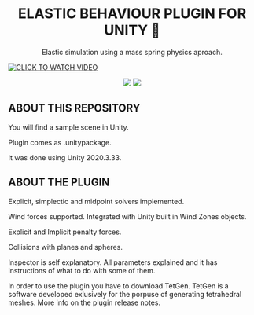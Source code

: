<H1 ALIGN="CENTER"> ELASTIC BEHAVIOUR PLUGIN FOR UNITY 🎈</H1>
<p align="center"> 
Elastic simulation using a mass spring physics aproach.

  
</p>



[![CLICK TO WATCH VIDEO](https://user-images.githubusercontent.com/79087129/168497804-6bd5c8e6-815e-46c7-9a6c-7e33c7683108.png)](https://www.youtube.com/watch?v=ACFqWorLdKo&ab_channel=AntonioEspinosa)


<p align="center"> 

<img src="https://user-images.githubusercontent.com/79087129/168498043-9096fb50-5f8d-4df2-ae33-cf634463c158.gif">
  

<img src="https://user-images.githubusercontent.com/79087129/168498114-7270f4b1-21e9-4c93-ab3d-e04be1686684.gif">
</p>


<H2>ABOUT THIS REPOSITORY</H2>

You will find a sample scene in Unity.

Plugin comes as .unitypackage.

It was done using Unity 2020.3.33.

<H2>ABOUT THE PLUGIN</H2>

Explicit, simplectic and midpoint solvers implemented.

Wind forces supported. Integrated with Unity  built in Wind Zones objects.

Explicit and Implicit penalty forces.

Collisions with planes and spheres.

Inspector is self explanatory. All parameters explained and it has instructions of what to do with some of them.

In order to use the plugin you have to download TetGen. TetGen is a software developed exlusively for the porpuse of 
generating tetrahedral meshes. More info on the plugin release notes.




<H2></H2>



